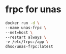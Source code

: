 # frpc for unas

```bash
docker run -d \
--name unas-frpc \
--net=host \
--restart always \
-v /etc/frpc:/app \
dhso/unas-frpc:latest
```